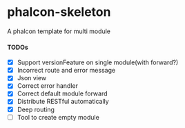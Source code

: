 # phalcon-skeleton
A phalcon template for multi module


#### TODOs

- [x] Support versionFeature on single module(with forward?)
- [x] Incorrect route and error message
- [x] Json view
- [x] Correct error handler
- [x] Correct default module forward
- [x] Distribute RESTful automatically
- [x] Deep routing
- [ ] Tool to create empty module
